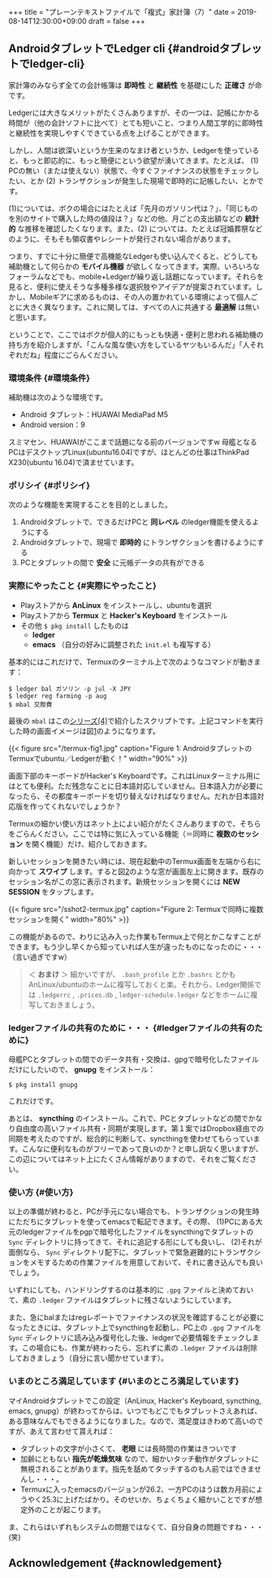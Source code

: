 +++
title = "プレーンテキストファイルで「複式」家計簿（7）"
date = 2019-08-14T12:30:00+09:00
draft = false
+++

## AndroidタブレットでLedger cli {#androidタブレットでledger-cli}

家計簿のみならず全ての会計帳簿は **即時性** と **継続性** を基礎にした **正確さ** が命です。

Ledgerには大きなメリットがたくさんありますが、その一つは、記帳にかかる時間が（他の会計ソフトに比べて）とても短いこと、つまり人間工学的に即時性と継続性を実現しやすくできている点を上げることができます。

しかし、人間は欲深いというか生来のなまけ者というか、Ledgerを使っていると、もっと即応的に、もっと簡便にという欲望が湧いてきます。たとえば、
(1) PCの無い（または使えない）状態で、今すぐファイナンスの状態をチェックしたい、とか
(2) トランザクションが発生した現場で即時的に記帳したい、とかです。

(1)については、ボクの場合にはたとえば「先月のガソリン代は？」、「同じものを別のサイトで購入した時の値段は？」などの他、月ごとの支出額などの **統計的** な推移を確認したくなります。また、(2) については、たとえば冠婚葬祭などのように、そもそも領収書やレシートが発行されない場合があります。

つまり、すでに十分に簡便で高機能なLedgerも使い込んでくると、どうしても補助機として何らかの **モバイル機器** が欲しくなってきます。実際、いろいろなフォーラムなどでも、mobile+Ledgerが繰り返し話題になっています。それらを見ると、便利に使えそうな多種多様な選択肢やアイデアが提案されています。しかし、Mobileギアに求めるものは、その人の置かれている環境によって個人ごとに大きく異なります。これに関しては、すべての人に共通する **最適解** は無いと思います。

ということで、ここではボクが個人的にもっとも快適・便利と思われる補助機の持ち方を紹介しますが、「こんな風な使い方をしているヤツもいるんだ」「人それぞれだね」程度にごらんください。


### 環境条件 {#環境条件}

補助機は次のような環境です。

-   Android タブレット：HUAWAI MediaPad M5
-   Android version：9

スミマセン、HUAWAIがここまで話題になる前のバージョンですw 母艦となるPCはデスクトップLinux(ubuntu16.04)ですが、ほとんどの仕事はThinkPad X230(ubuntu 16.04)で済ませています。


### ポリシイ {#ポリシイ}

次のような機能を実現することを目的としました。

1.  Androidタブレットで、できるだけPCと **同レベル** のledger機能を使えるようにする
2.  Androidタブレットで、現場で **即時的** にトランザクションを書けるようにする
3.  PCとタブレットの間で **安全** に元帳データの共有ができる


### 実際にやったこと {#実際にやったこと}

-   Playストアから **AnLinux** をインストールし、ubuntuを選択
-   Playストアから **Termux** と **Hacker's Keyboard** をインストール
-   その他 `$ pkg install` したものは
    -   **ledger**
    -   **emacs** （自分の好みに調整された `init.el` も複写する）

基本的にはこれだけで、Termuxのターミナル上で次のようなコマンドが動きます：

```nil
$ ledger bal ガソリン -p jul -X JPY
$ ledger reg farming -p aug
$ mbal 交際費
```

最後の `mbal` はこの[シリーズ(4)](http://org2-wp.kgt-yamy.tk/2019/07/07/post-741/)で紹介したスクリプトです。上記コマンドを実行した時の画面イメージは図[1](#org42268d3)のようになります。

<a id="org42268d3"></a>

{{< figure src="/termux-fig1.jpg" caption="Figure 1: AndroidタブレットのTermuxでubuntu／Ledgerが動く！" width="90%" >}}

画面下部のキーボードがHacker's Keyboardです。これはLinuxターミナル用にはとても便利。ただ残念なことに日本語対応していません。日本語入力が必要になったら、その都度キーボードを切り替えなければなりません。だれか日本語対応版を作ってくれないでしょうか？

Termuxの細かい使い方はネット上によい紹介がたくさんありますので、そちらをごらんください。ここでは特に気に入っている機能（＝同時に **複数のセッション** を開く機能）だけ、紹介しておきます。

新しいセッションを開きたい時には、現在起動中のTermux画面を左端から右に向かって **スワイプ** します。すると図[2](#org168e655)のような窓が画面左上に開きます。既存のセッション名がこの窓に表示されます。新規セッションを開くには **NEW SESSION** をタップします。

<a id="org168e655"></a>

{{< figure src="/sshot2-termux.jpg" caption="Figure 2: Termuxで同時に複数セッションを開く" width="80%" >}}

この機能があるので、わりに込み入った作業もTermux上で何とかこなすことができます。もう少し早くから知っていれば人生が違ったものになったのに・・・（言い過ぎですw）

> ＜ **おまけ** ＞ 細かいですが、 `.bash_profile` とか `.bashrc` とかもAnLinux/ubuntuのホームに複写しておくと楽。それから、Ledger関係では `.ledgerrc` , `.prices.db` , `ledger-schedule.ledger` などをホームに複写しておきましょう。


### ledgerファイルの共有のために・・・ {#ledgerファイルの共有のために}

母艦PCとタブレットの間でのデータ共有・交換は、gpgで暗号化したファイルだけにしたいので、 **gnupg** をインストール：

```nil
$ pkg install gnupg
```

これだけです。

あとは、 **syncthing** のインストール。これで、PCとタブレットなどの間でかなり自由度の高いファイル共有・同期が実現します。第１案ではDropbox経由での同期を考えたのですが、総合的に判断して、syncthingを使わせてもらっています。こんなに便利なものがフリーであって良いのか？と申し訳なく思いますが、この辺についてはネット上にたくさん情報がありますので、それをご覧ください。


### 使い方 {#使い方}

以上の準備が終わると、PCが手元にない場合でも、トランザクションの発生時にただちにタブレットを使ってemacsで転記できます。その際、
(1)PCにある大元のledgerファイルをpgpで暗号化したファイルをsyncthingでタブレットの `Sync` ディレクトリに持ってきて、それに追記する形にしても良いし、
(2)それが面倒なら、 `Sync` ディレクトリ配下に、タブレットで緊急避難的にトランザクションをメモするための作業ファイルを用意しておいて、それに書き込んでも良いでしょう。

いずれにしても、ハンドリングするのは基本的に `.gpg` ファイルと決めておいて、素の `.ledger` ファイルはタブレットに残さないようにしています。

また、急にbalまたはregレポートでファイナンスの状況を確認することが必要になったときには、タブレット上でsyncthingを起動し、PC上の `.gpg` ファイルを `Sync` ディレクトリに読み込み復号化した後、ledgerで必要情報をチェックします。この場合にも、作業が終わったら、忘れずに素の `.ledger` ファイルは削除しておきましょう（自分に言い聞かせています）。


### いまのところ満足しています {#いまのところ満足しています}

マイAndroidタブレットでこの設定（AnLinux, Hacker's Keyboard, syncthing, emacs, gnupg）が終わってからは、いつでもどこでもタブレットさえあれば、ある意味なんでもできるようになりました。なので、満足度はきわめて高いのですが、あえて言わせて貰えれば：

-   タブレットの文字が小さくて、 **老眼** には長時間の作業はきついです
-   加齢にともない **指先が乾燥気味** なので、細かいタッチ動作がタブレットに無視されることがあります。指先を舐めてタッチするのも人前ではできませんし・・・。
-   Termuxに入ったemacsのバージョンが26.2、一方PCのほうは数カ月前にようやく25.3に上げたばかり。そのせいか、ちょくちょく細かいことですが想定外のことが起こります。

ま、これらはいずれもシステムの問題ではなくて、自分自身の問題ですね・・・(笑)


## Acknowledgement {#acknowledgement}